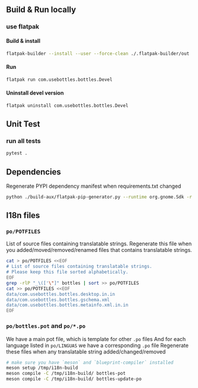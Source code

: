 ## Build & Run locally

### use flatpak

#### Build & install

```bash
flatpak-builder --install --user --force-clean ./.flatpak-builder/out ./build-aux/com.usebottles.bottles.Devel.json
```

#### Run

```bash
flatpak run com.usebottles.bottles.Devel
```

#### Uninstall devel version

```bash
flatpak uninstall com.usebottles.bottles.Devel
```

## Unit Test

### run all tests

```bash
pytest .
```

## Dependencies

Regenerate PYPI dependency manifest when requirements.txt changed

```bash
python ./build-aux/flatpak-pip-generator.py --runtime org.gnome.Sdk -r requirements.txt -o com.usebottles.bottles.pypi-deps --yaml
```

## I18n files

### `po/POTFILES`

List of source files containing translatable strings.
Regenerate this file when you added/moved/removed/renamed files
that contains translatable strings.

```bash
cat > po/POTFILES <<EOF
# List of source files containing translatable strings.
# Please keep this file sorted alphabetically.
EOF
grep -rlP "_\(['\"]" bottles | sort >> po/POTFILES
cat >> po/POTFILES <<EOF
data/com.usebottles.bottles.desktop.in.in
data/com.usebottles.bottles.gschema.xml
data/com.usebottles.bottles.metainfo.xml.in.in
EOF
```

### `po/bottles.pot` and `po/*.po`

We have a main pot file, which is template for other `.po` files
And for each language listed in `po/LINGUAS` we have a corresponding `.po` file
Regenerate these files when any translatable string added/changed/removed

```bash
# make sure you have `meson` and `blueprint-compiler` installed
meson setup /tmp/i18n-build
meson compile -C /tmp/i18n-build/ bottles-pot
meson compile -C /tmp/i18n-build/ bottles-update-po
```
